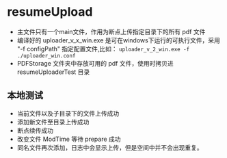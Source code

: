# resumeUpload

- 主文件只有一个main文件，作用为断点上传指定目录下的所有 pdf 文件
- 编译好的 uploader_v_x_win.exe 是可在windows下运行的可执行文件，采用 "-f configPath" 指定配置文件,比如：
`uploader_v_2_win.exe -f ./uploader_win.conf`
- PDFStorage 文件夹中存放可用的 pdf 文件，使用时拷贝进 resumeUploaderTest 目录

## 本地测试
- 当前文件以及子目录下的文件上传成功
- 添加新文件至目录上传成功
- 断点续传成功
- 改变文件 ModTime 等待 prepare 成功
- 同名文件再次添加，日志中会显示上传，但是空间中并不会出现重复。